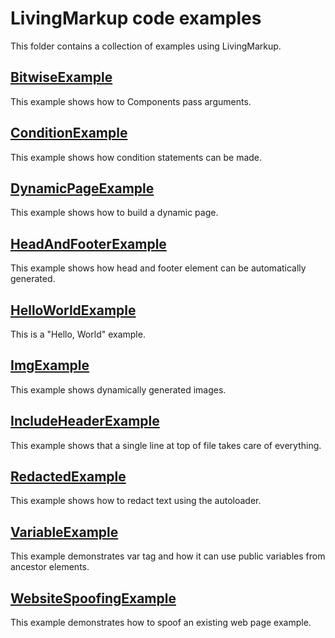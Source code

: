 # LivingMarkup code examples

This folder contains a collection of examples using LivingMarkup.

## [BitwiseExample](BitwiseExample/)
This example shows how to Components pass arguments.

## [ConditionExample](ConditionExample/)
This example shows how condition statements can be made.

## [DynamicPageExample](DynamicPageExample/)
This example shows how to build a dynamic page.

## [HeadAndFooterExample](HeadAndFooterExample/)
This example shows how head and footer element can be automatically generated.

## [HelloWorldExample](HelloWorldExample/)
This is a "Hello, World" example.

## [ImgExample](ImgExample/)
This example shows dynamically generated images.

## [IncludeHeaderExample](IncludeHeaderExample/)
This example shows that a single line at top of file takes care of everything.

## [RedactedExample](RedactExample/)
This example shows how to redact text using the autoloader.

## [VariableExample](VariableExample/)
This example demonstrates var tag and how it can use public variables from ancestor elements.

## [WebsiteSpoofingExample](WebsiteSpoofingExample/)
This example demonstrates how to spoof an existing web page example.